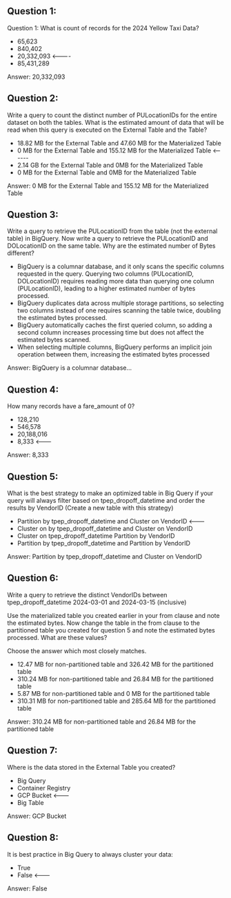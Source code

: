 ## Question 1:
Question 1: What is count of records for the 2024 Yellow Taxi Data?

- 65,623
- 840,402 
- 20,332,093 <----
- 85,431,289

Answer: 20,332,093
## Question 2:
Write a query to count the distinct number of PULocationIDs for the entire dataset on both the tables.
What is the estimated amount of data that will be read when this query is executed on the External Table and the Table?

- 18.82 MB for the External Table and 47.60 MB for the Materialized Table
- 0 MB for the External Table and 155.12 MB for the Materialized Table <------
- 2.14 GB for the External Table and 0MB for the Materialized Table
- 0 MB for the External Table and 0MB for the Materialized Table

Answer: 0 MB for the External Table and 155.12 MB for the Materialized Table
## Question 3:
Write a query to retrieve the PULocationID from the table (not the external table) in BigQuery. Now write a query to retrieve the PULocationID and DOLocationID on the same table. Why are the estimated number of Bytes different?

- BigQuery is a columnar database, and it only scans the specific columns requested in the query. Querying two columns (PULocationID, DOLocationID) requires reading more data than querying one column (PULocationID), leading to a higher estimated number of bytes processed.
- BigQuery duplicates data across multiple storage partitions, so selecting two columns instead of one requires scanning the table twice, doubling the estimated bytes processed.
- BigQuery automatically caches the first queried column, so adding a second column increases processing time but does not affect the estimated bytes scanned.
- When selecting multiple columns, BigQuery performs an implicit join operation between them, increasing the estimated bytes processed

Answer: BigQuery is a columnar database...
## Question 4:
How many records have a fare_amount of 0?

- 128,210
- 546,578
- 20,188,016
- 8,333 <---

Answer: 8,333
## Question 5:
What is the best strategy to make an optimized table in Big Query if your query will always filter based on tpep_dropoff_datetime and order the results by VendorID (Create a new table with this strategy)

- Partition by tpep_dropoff_datetime and Cluster on VendorID <---
- Cluster on by tpep_dropoff_datetime and Cluster on VendorID
- Cluster on tpep_dropoff_datetime Partition by VendorID
- Partition by tpep_dropoff_datetime and Partition by VendorID

Answer: Partition by tpep_dropoff_datetime and Cluster on VendorID
## Question 6:
Write a query to retrieve the distinct VendorIDs between tpep_dropoff_datetime 2024-03-01 and 2024-03-15 (inclusive)

Use the materialized table you created earlier in your from clause and note the estimated bytes. Now change the table in the from clause to the partitioned table you created for question 5 and note the estimated bytes processed. What are these values?

Choose the answer which most closely matches.

- 12.47 MB for non-partitioned table and 326.42 MB for the partitioned table
- 310.24 MB for non-partitioned table and 26.84 MB for the partitioned table
- 5.87 MB for non-partitioned table and 0 MB for the partitioned table
- 310.31 MB for non-partitioned table and 285.64 MB for the partitioned table

Answer: 310.24 MB for non-partitioned table and 26.84 MB for the partitioned table
## Question 7:
Where is the data stored in the External Table you created?

- Big Query
- Container Registry
- GCP Bucket <---
- Big Table

Answer: GCP Bucket
## Question 8:
It is best practice in Big Query to always cluster your data:

- True
- False <---

Answer: False
